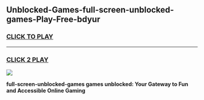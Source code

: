 
## Unblocked-Games-full-screen-unblocked-games-Play-Free-bdyur
<h3>
<a href="https://premium76.site?title=full-screen-unblocked-games&ref=10A">CLICK TO PLAY</a></h3>
<hr>

<h3>
<a href="https://premium76.site?title=full-screen-unblocked-games&ref=10A">CLICK 2 PLAY</a>
  
</h3>

<a href="https://premium76.site?title=full-screen-unblocked-games&ref=10A"><img src="https://clearcache.store/games.png"></a>


**full-screen-unblocked-games games unblocked: Your Gateway to Fun and Accessible Online Gaming**
